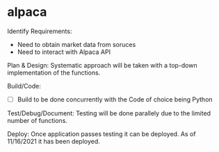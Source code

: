 # alpaca

Identify Requirements:
* Need to obtain market data from soruces
* Need to interact with Alpaca API
 
Plan & Design:
Systematic approach will be taken with a top-down implementation of the functions. 

Build/Code:
- [ ] Build to be done concurrently with the Code of choice being Python

Test/Debug/Document:
Testing will be done parallely due to the limited number of functions.

Deploy:
Once application passes testing it can be deployed.
As of 11/16/2021 it has been deployed.
